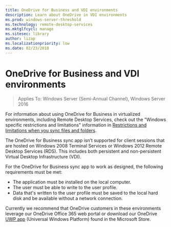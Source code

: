 ```yaml
---
title: OneDrive for Business and VDI environments
description: Learn about OneDrive in VDI environments
ms.prod: windows-server-threshold
ms.technology: remote-desktop-services
ms.mktglfcycl: manage
ms.sitesec: library
author: lizap
ms.localizationpriority: low
ms.date: 02/23/2018
---
```

# OneDrive for Business and VDI environments 

>Applies To: Windows Server (Semi-Annual Channel), Windows Server 2016

For information about using OneDrive for Business in virtualized environments, including Remote Desktop Services, check out the "Windows specific restrictions and limitations" information in [Restrictions and limitations when you sync files and folders](https://support.microsoft.com/help/3125202/restrictions-and-limitations-when-you-sync-files-and-folders).

The OneDrive for Business sync app isn’t supported for client sessions that are hosted on Windows 2008 Terminal Services or Windows 2012 Remote Desktop Services (RDS). This includes both persistent and non-persistent Virtual Desktop Infrastructure (VDI).

For the OneDrive for Business sync app to work as designed, the following requirements must be met: 

- The application must be installed on the local computer.
- The user must be able to write to the user profile.
- Data that's written to the user profile must be saved to the local hard disk and be available without a network connection.

Currently we recommend that OneDrive customers in these environments leverage our OneDrive Office 365 web portal or download our OneDrive [UWP app](https://www.microsoft.com/en-us/store/p/onedrive/9wzdncrfj1p3) (Universal Windows Platform) found in the Microsoft Store.
